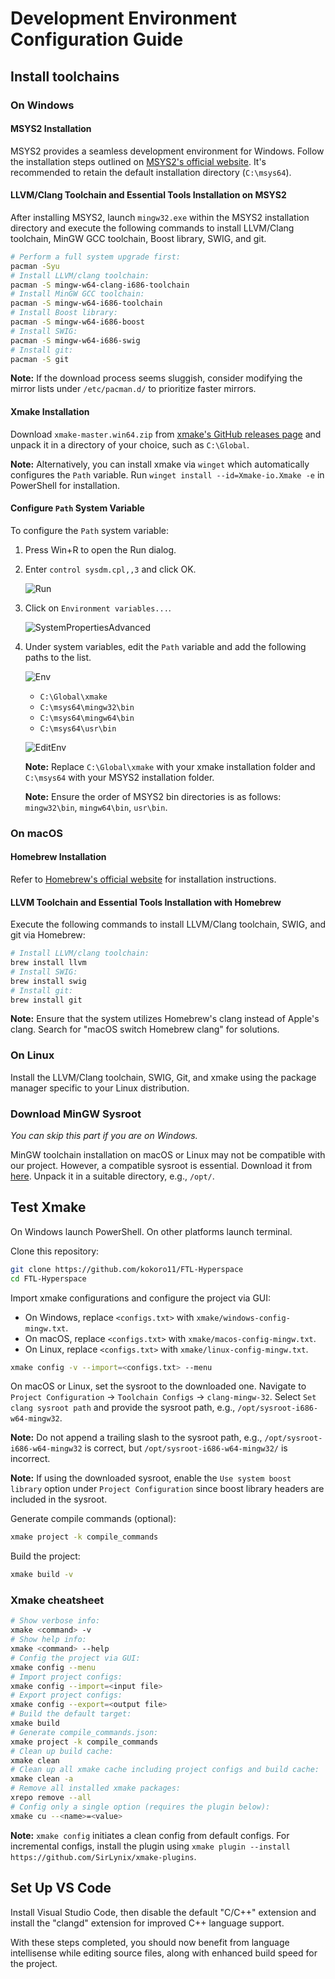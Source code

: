 # Development Environment Configuration Guide

## Install toolchains

### On Windows

#### MSYS2 Installation

MSYS2 provides a seamless development environment for Windows. Follow the installation steps outlined on [MSYS2's official website](https://www.msys2.org/). It's recommended to retain the default installation directory (`C:\msys64`).

#### LLVM/Clang Toolchain and Essential Tools Installation on MSYS2

After installing MSYS2, launch `mingw32.exe` within the MSYS2 installation directory and execute the following commands to install LLVM/Clang toolchain, MinGW GCC toolchain, Boost library, SWIG, and git.

```sh
# Perform a full system upgrade first:
pacman -Syu
# Install LLVM/clang toolchain:
pacman -S mingw-w64-clang-i686-toolchain
# Install MinGW GCC toolchain:
pacman -S mingw-w64-i686-toolchain
# Install Boost library:
pacman -S mingw-w64-i686-boost
# Install SWIG:
pacman -S mingw-w64-i686-swig
# Install git:
pacman -S git
```

**Note:** If the download process seems sluggish, consider modifying the mirror lists under `/etc/pacman.d/` to prioritize faster mirrors.

#### Xmake Installation

Download `xmake-master.win64.zip` from [xmake's GitHub releases page](https://github.com/xmake-io/xmake/releases) and unpack it in a directory of your choice, such as `C:\Global`.

**Note:** Alternatively, you can install xmake via `winget` which automatically configures the `Path` variable. Run `winget install --id=Xmake-io.Xmake -e` in PowerShell for installation.

#### Configure `Path` System Variable

To configure the `Path` system variable:

1. Press Win+R to open the Run dialog.
2. Enter `control sysdm.cpl,,3` and click OK.

   ![Run](img/dev-env/Run.png)

3. Click on `Environment variables...`.

   ![SystemPropertiesAdvanced](img/dev-env/SystemPropertiesAdvanced.png)

4. Under system variables, edit the `Path` variable and add the following paths to the list.

   ![Env](img/dev-env/Env.png)

   - `C:\Global\xmake`
   - `C:\msys64\mingw32\bin`
   - `C:\msys64\mingw64\bin`
   - `C:\msys64\usr\bin`

   ![EditEnv](img/dev-env/EditEnv.png)

   **Note:** Replace `C:\Global\xmake` with your xmake installation folder and `C:\msys64` with your MSYS2 installation folder.

   **Note:** Ensure the order of MSYS2 bin directories is as follows: `mingw32\bin`, `mingw64\bin`, `usr\bin`.

### On macOS

#### Homebrew Installation

Refer to [Homebrew's official website](https://brew.sh/) for installation instructions.

#### LLVM Toolchain and Essential Tools Installation with Homebrew

Execute the following commands to install LLVM/Clang toolchain, SWIG, and git via Homebrew:

```sh
# Install LLVM/clang toolchain:
brew install llvm
# Install SWIG:
brew install swig
# Install git:
brew install git
```

**Note:** Ensure that the system utilizes Homebrew's clang instead of Apple's clang. Search for "macOS switch Homebrew clang" for solutions.

### On Linux

Install the LLVM/Clang toolchain, SWIG, Git, and xmake using the package manager specific to your Linux distribution.

### Download MinGW Sysroot

*You can skip this part if you are on Windows.*

MinGW toolchain installation on macOS or Linux may not be compatible with our project. However, a compatible sysroot is essential. Download it from [here](https://github.com/kokoro11/FTL-Hyperspace/releases/tag/gcc). Unpack it in a suitable directory, e.g., `/opt/`.

## Test Xmake

On Windows launch PowerShell. On other platforms launch terminal.

Clone this repository:

```sh
git clone https://github.com/kokoro11/FTL-Hyperspace
cd FTL-Hyperspace
```

Import xmake configurations and configure the project via GUI:

- On Windows, replace `<configs.txt>` with `xmake/windows-config-mingw.txt`.
- On macOS, replace `<configs.txt>` with `xmake/macos-config-mingw.txt`.
- On Linux, replace `<configs.txt>` with `xmake/linux-config-mingw.txt`.

```sh
xmake config -v --import=<configs.txt> --menu
```

On macOS or Linux, set the sysroot to the downloaded one. Navigate to `Project Configuration` -> `Toolchain Configs` -> `clang-mingw-32`. Select `Set clang sysroot path` and provide the sysroot path, e.g., `/opt/sysroot-i686-w64-mingw32`.

**Note:** Do not append a trailing slash to the sysroot path, e.g., `/opt/sysroot-i686-w64-mingw32` is correct, but `/opt/sysroot-i686-w64-mingw32/` is incorrect.

**Note:** If using the downloaded sysroot, enable the `Use system boost library` option under `Project Configuration` since boost library headers are included in the sysroot.

Generate compile commands (optional):

```sh
xmake project -k compile_commands
```

Build the project:

```sh
xmake build -v
```

### Xmake cheatsheet

```sh
# Show verbose info:
xmake <command> -v
# Show help info:
xmake <command> --help
# Config the project via GUI:
xmake config --menu
# Import project configs:
xmake config --import=<input file>
# Export project configs:
xmake config --export=<output file>
# Build the default target:
xmake build
# Generate compile_commands.json:
xmake project -k compile_commands
# Clean up build cache:
xmake clean
# Clean up all xmake cache including project configs and build cache:
xmake clean -a
# Remove all installed xmake packages:
xrepo remove --all
# Config only a single option (requires the plugin below):
xmake cu --<name>=<value>
```

**Note:** `xmake config` initiates a clean config from default configs. For incremental configs, install the plugin using `xmake plugin --install https://github.com/SirLynix/xmake-plugins`.

## Set Up VS Code

Install Visual Studio Code, then disable the default "C/C++" extension and install the "clangd" extension for improved C++ language support.

With these steps completed, you should now benefit from language intellisense while editing source files, along with enhanced build speed for the project.
